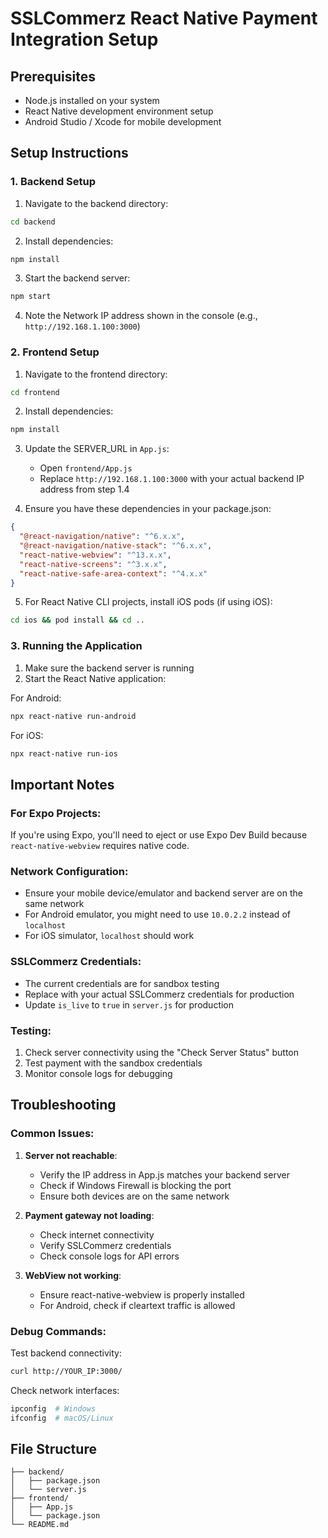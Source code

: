 # SSLCommerz React Native Payment Integration Setup

## Prerequisites
- Node.js installed on your system
- React Native development environment setup
- Android Studio / Xcode for mobile development

## Setup Instructions

### 1. Backend Setup

1. Navigate to the backend directory:
```bash
cd backend
```

2. Install dependencies:
```bash
npm install
```

3. Start the backend server:
```bash
npm start
```

4. Note the Network IP address shown in the console (e.g., `http://192.168.1.100:3000`)

### 2. Frontend Setup

1. Navigate to the frontend directory:
```bash
cd frontend
```

2. Install dependencies:
```bash
npm install
```

3. Update the SERVER_URL in `App.js`:
   - Open `frontend/App.js`
   - Replace `http://192.168.1.100:3000` with your actual backend IP address from step 1.4

4. Ensure you have these dependencies in your package.json:
```json
{
  "@react-navigation/native": "^6.x.x",
  "@react-navigation/native-stack": "^6.x.x",
  "react-native-webview": "^13.x.x",
  "react-native-screens": "^3.x.x",
  "react-native-safe-area-context": "^4.x.x"
}
```

5. For React Native CLI projects, install iOS pods (if using iOS):
```bash
cd ios && pod install && cd ..
```

### 3. Running the Application

1. Make sure the backend server is running
2. Start the React Native application:

For Android:
```bash
npx react-native run-android
```

For iOS:
```bash
npx react-native run-ios
```

## Important Notes

### For Expo Projects:
If you're using Expo, you'll need to eject or use Expo Dev Build because `react-native-webview` requires native code.

### Network Configuration:
- Ensure your mobile device/emulator and backend server are on the same network
- For Android emulator, you might need to use `10.0.2.2` instead of `localhost`
- For iOS simulator, `localhost` should work

### SSLCommerz Credentials:
- The current credentials are for sandbox testing
- Replace with your actual SSLCommerz credentials for production
- Update `is_live` to `true` in `server.js` for production

### Testing:
1. Check server connectivity using the "Check Server Status" button
2. Test payment with the sandbox credentials
3. Monitor console logs for debugging

## Troubleshooting

### Common Issues:

1. **Server not reachable**: 
   - Verify the IP address in App.js matches your backend server
   - Check if Windows Firewall is blocking the port
   - Ensure both devices are on the same network

2. **Payment gateway not loading**:
   - Check internet connectivity
   - Verify SSLCommerz credentials
   - Check console logs for API errors

3. **WebView not working**:
   - Ensure react-native-webview is properly installed
   - For Android, check if cleartext traffic is allowed

### Debug Commands:

Test backend connectivity:
```bash
curl http://YOUR_IP:3000/
```

Check network interfaces:
```bash
ipconfig  # Windows
ifconfig  # macOS/Linux
```

## File Structure
```
├── backend/
│   ├── package.json
│   └── server.js
├── frontend/
│   ├── App.js
│   └── package.json
└── README.md
```
